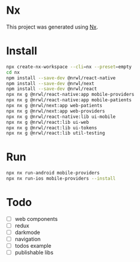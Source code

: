 # Nx

This project was generated using [Nx](https://nx.dev).

# Install

```sh
npx create-nx-workspace --cli=nx --preset=empty
cd nx
npm install --save-dev @nrwl/react-native
npm install --save-dev @nrwl/next
npm install --save-dev @nrwl/react
npx nx g @nrwl/react-native:app mobile-providers
npx nx g @nrwl/react-native:app mobile-patients
npx nx g @nrwl/next:app web-patients
npx nx g @nrwl/next:app web-providers
npx nx g @nrwl/react-native:lib ui-mobile
npx nx g @nrwl/react:lib ui-web
npx nx g @nrwl/react:lib ui-tokens
npx nx g @nrwl/react:lib util-testing
```

# Run

```sh
npx nx run-android mobile-providers
npx nx run-ios mobile-providers --install
```

# Todo

- [ ] web components
- [ ] redux
- [ ] darkmode
- [ ] navigation
- [ ] todos example
- [ ] publishable libs
